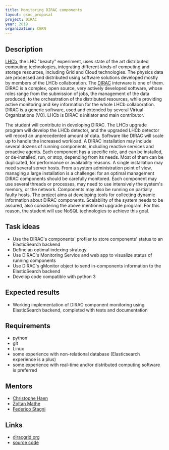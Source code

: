 ```yaml
---
title: Monitoring DIRAC components
layout: gsoc_proposal
project: DIRAC
year: 2019
organization: CERN
---
```


## Description

[LHCb](http://lhcb-public.web.cern.ch/lhcb-public/), the LHC "beauty" experiment, uses state of the art distributed computing technologies, integrating different kinds of computing and storage resources, including Grid and Cloud technologies. The physics data are processed and distributed using software solutions developed mostly by members of the LHCb collaboration. The [DIRAC](http://diracgrid.org/) interware is one of them. DIRAC is a complex, open source, very actively developed software, whose roles range from the submission of jobs, the management of the data produced, to the orchestration of the distributed resources, while providing active monitoring and key information for the whole LHCb collaboration. DIRAC is a generic software, used and extended by several Virtual Organizations (VO). LHCb is DIRAC's initiator and main contributor.

The student will contribute in developing DIRAC. The LHCb upgrade program will develop the LHCb detector, and the upgraded LHCb detector will record an unprecedented amount of data. Software like DIRAC will scale up to handle the increased workload. A DIRAC installation may include several dozens of running components, including reactive services and proactive agents. Each component has a specific role, and can be installed, or de-installed, run, or stop, depending from its needs. Most of them can be duplicated, for performance or availability reasons. A single installation may need several server hosts. From a system administration point of view, managing a large installation is a challenge: for an optimal management DIRAC components should be carefully monitored. Each component may use several threads or processes, may need to use intensively the system's memory, or the network. Components may also be running on partially faulty hosts. The project aims at developing tools for collecting dynamic information about DIRAC components. Scalability of the system needs to be assured, also considering the above mentioned upgrade program. For this reason, the student will use NoSQL technologies to achieve this goal.

## Task ideas

 * Use the DIRAC's components' profiler to store components' status to an ElasticSearch backend
 * Define an optimal indexing strategy
 * Use DIRAC's Monitoring Service and web app to visualize status of running components
 * Use DIRAC's gMonitor object to send in-components information to the ElasticSearch backend
 * Develop code compatible with python 3

## Expected results

 * Working implementation of DIRAC component monitoring using ElasticSearch backend, completed with tests and documentation

## Requirements

 * python
 * git
 * Linux
 * some experience with non-relational database (Elasticsearch experience is a plus)
 * some experience with real-time and/or distributed computing software is preferred

## Mentors

 * [Christophe Haen](mailto:christophe.denis.haen@cern.ch)
 * [Zoltan Mathe](mailto:zoltan.mathe@cern.ch)
 * [Federico Stagni](mailto:federico.stagni@cern.ch)

## Links

 * [diracgrid.org](http://diracgrid.org/)
 * [source code](https://github.com/DIRACGrid)